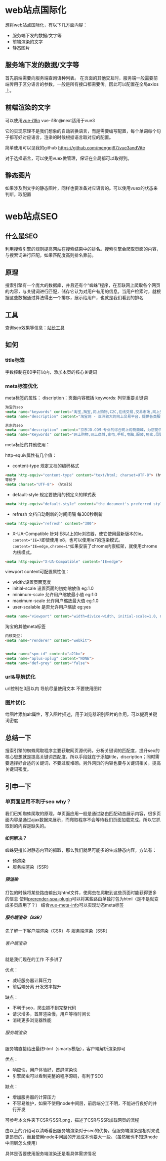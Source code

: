 <!--
 * @Author: ymq
 * @Date: 2021-12-14 16:12:31
 * @LastEditTime: 2021-12-23 19:56:36
 * @LastEditors: ymq
 * @Description: 
-->

# web站点国际化

想将web站点国际化，有以下几方面内容：

* 服务端下发的数据/文字等
* 前端渲染的文字
* 静态图片

## 服务端下发的数据/文字等

首先前端需要向服务端查询语种列表。
在页面的其他交互时，服务端一般需要前端传用于区分语言的参数，一般是所有接口都需要传。因此可以配置在全局axios上。

## 前端渲染的文字

可以使用[vue-i18n](https://vue-i18n.intlify.dev/installation.html#npm)
vue-i18n@next适用于vue3

它的实现原理不是我们想象的自动转换语言，而是需要编写配置，每个单词每个句子都写好对应语言，渲染的时候根据语言取对应的配置。

简单使用可以见我的github <https://github.com/mengqi67/vue3andVite>

对于选择语言，可以使用vuex做管理，保证在全局都可以取得到。

## 静态图片

如果涉及到文字的静态图片，同样也要准备对应语言的。可以使用vuex的状态来判断，取配置

# web站点SEO

## 什么是SEO

利用搜索引擎的规则提高网站在搜索结果中的排名。搜索引擎会爬取页面的内容，与搜索词进行匹配，如果匹配度高则排名靠前。

## 原理

搜索引擎有一个庞大的数据库，并且还有个“蜘蛛”程序，在互联网上爬取各个网页的内容，与关键词进行匹配，储存它认为对用户有用的信息。当用户检索时，就根据这些数据通过算法得出一个排序，展示给用户，也就是我们看到的排名

## 工具

查询seo效果等信息：[站长工具](http://seo.chinaz.com/)

## 如何

### title标签

字数控制在80字符以内，添加本页的核心关键词

### meta标签优化

meta标签的属性：
discription：页面内容概括
keywords: 列举重要关键词

```html
淘宝的seo
<meta name="keywords" content="淘宝,掏宝,网上购物,C2C,在线交易,交易市场,网上交易,交易市场,网上买,网上卖,购物网站,团购,网上贸易,安全购物,电子商务,放心买,供应,买卖信息,网店,一口价,拍卖,网上开店,网络购物,打折,免费开店,网购,频道,店铺">
<meta name="description" content="淘宝网 - 亚洲较大的网上交易平台，提供各类服饰、美容、家居、数码、话费/点卡充值… 数亿优质商品，同时提供担保交易(先收货后付款)等安全交易保障服务，并由商家提供退货承诺、破损补寄等消费者保障服务，让你安心享受网上购物乐趣！">

京东的seo
<meta name="description" content="京东JD.COM-专业的综合网上购物商城，为您提供正品低价的购物选择、优质便捷的服务体验。商品来自全球数十万品牌商家，囊括家电、手机、电脑、服装、居家、母婴、美妆、个护、食品、生鲜等丰富品类，满足各种购物需求。">
<meta name="Keywords" content="网上购物,网上商城,家电,手机,电脑,服装,居家,母婴,美妆,个护,食品,生鲜,京东">
```

meta标签的其他使用：

http-equiv属性有几个值：

* content-type 规定文档的编码格式

```html
<meta http-equiv="content-type" content="text/html; charset=UTF-8"> (html 4.0)
等价于
<meta charset="UTF-8"> （html5）
```

* default-style 规定要使用的预定义的样式表

```html
<meta http-equiv="default-style" content="the document's preferred stylesheet">
```

* refresh 文档自动刷新的时间间隔 每300秒刷新

```html
<meta http-equiv="refresh" content="300">
```

* X-UA-Compatible 针对IE8以上的Ie浏览器，使它使用最新版本的ie。`content="IE=7`即使使用ie8，也可以使用ie7的渲染模式。`content="IE=edge,chrome=1"`如果安装了chrome内嵌框架，就使用chrome内核模式。

```html
<meta http-equiv="X-UA-Compatible" content="IE=edge">
```

viewport content可配置属性值：

* width:设置页面宽度
* initial-scale 设置页面的初始缩放值 eg:1.0
* minimum-scale 允许用户缩放最小值 eg:1.0
* maximum-scale 允许用户缩放最大值 eg:1.0
* user-scalable 是否允许用户缩放 eg:yes

```html
<meta name="viewport" content="width=divice-width, initial-scale=1.0, maximum-scale=1.0, minimum-scale=1.0, user-scalable=no">
```

淘宝的其他meta标签

```html
内核类型：
<meta name="renderer" content="webkit">


<meta name="spm-id" content="a21bo">
<meta name="aplus-xplug" content="NONE">
<meta name="def-grey" content="false">
```

### url&导航优化

url控制在3层以内
导航尽量使用文本 不要使用图片

### 图片优化

给图片添加alt属性，写入图片描述，用于浏览器识别图片的作用，可以提高关键词密度

## 总结一下

搜索引擎的蜘蛛爬取程序主要获取网页源代码，分析关键词的匹配度，提升seo的核心思想就是提高关键词匹配度。所以手段就在于添加title，discription；同时需要选择好合适的关键词，不要过度堆砌。另外网页的内容也要与关键词相关，提高关键词密度。

## 引申一下

### 单页面应用不利于seo why？

我们已知蜘蛛爬取的原理，单页面应用一般是通过路由匹配动态展示内容，很多页面内容是通过ajax数据来展示，而爬取程序不会等待我们页面加载完成，所以它抓取到的内容是缺失的。

#### 如何解决？

蜘蛛更擅长对静态内容的抓取，那么我们就尽可能多的生成静态内容，方法有：

* 预渲染
* 服务端渲染（SSR）

##### 预渲染

打包的时候将某些路由输出为html文件，使爬虫在爬取到这些页面时能获得更多的信息
使用[prerender-spa-plugin](https://github.com/chrisvfritz/prerender-spa-plugin)可以将某些路由单独打包为html（是不是就变成多页应用了？）
结合[vue-meta-info](https://github.com/monkeyWangs/vue-meta-info)可以实现动态meta标签

##### 服务端渲染（SSR）

先了解一下客户端渲染（CSR）与 服务端渲染（SSR）

###### 客户端渲染

就是我们现在的工作 不多讲了

优点：

* 减轻服务器计算压力
* 前后端分离 开发效率提升

缺点：

* 不利于seo，爬虫抓不到完整代码
* 请求增多，首屏渲染慢，用户等待时间长
* 消耗更多浏览器性能

###### 服务端渲染

服务端直接给出最终html（smarty模版），客户端解析渲染即可

优点：

* 响应快，用户体验好，首屏渲染快
* 引擎爬虫可以看到完整的程序源码，有利于SEO

缺点：

* 增加服务器的计算压力
* 不容易维护，如果不使用node中间层，前后端分工不明，不能进行良好的并行开发

可参考本文件夹下CSR与SSR.png，描述了CSR与SSR加载网页的流程

由以上的介绍可以清晰看出服务端渲染对于seo的优势。但服务端渲染是相对来说更昂贵的，而且使用node中间层的开发成本也要大一些。（虽然我也不知道node中间层怎么使用）

具体是否要使用服务端渲染还是看具体需求情况
